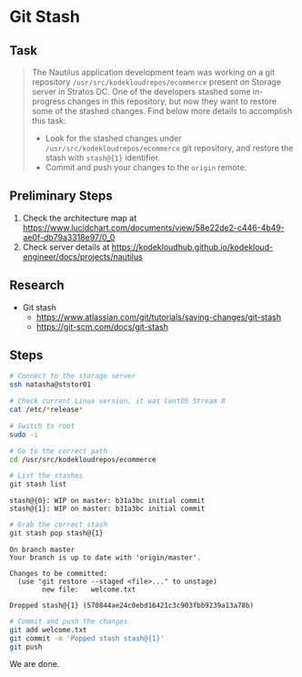 # Git Stash

## Task

> The Nautilus application development team was working on a git repository `/usr/src/kodekloudrepos/ecommerce` present on Storage server in Stratos DC. One of the developers stashed some in-progress changes in this repository, but now they want to restore some of the stashed changes. Find below more details to accomplish this task:
> * Look for the stashed changes under `/usr/src/kodekloudrepos/ecommerce` git repository, and restore the stash with `stash@{1}` identifier.
> * Commit and push your changes to the `origin` remote.

## Preliminary Steps

1. Check the architecture map at https://www.lucidchart.com/documents/view/58e22de2-c446-4b49-ae0f-db79a3318e97/0_0
2. Check server details at https://kodekloudhub.github.io/kodekloud-engineer/docs/projects/nautilus

## Research

* Git stash
  * https://www.atlassian.com/git/tutorials/saving-changes/git-stash
  * https://git-scm.com/docs/git-stash

## Steps

```bash
# Connect to the storage server
ssh natasha@ststor01

# Check current Linux version, it was CentOS Stream 8
cat /etc/*release*

# Switch to root
sudo -i

# Go to the correct path
cd /usr/src/kodekloudrepos/ecommerce

# List the stashes
git stash list
```

```
stash@{0}: WIP on master: b31a3bc initial commit
stash@{1}: WIP on master: b31a3bc initial commit
```

```bash
# Grab the correct stash
git stash pop stash@{1}
```

```
On branch master
Your branch is up to date with 'origin/master'.

Changes to be committed:
  (use "git restore --staged <file>..." to unstage)
        new file:   welcome.txt

Dropped stash@{1} (570844ae24c0ebd16421c3c903fbb9239a13a78b)
```

```bash
# Commit and push the changes
git add welcome.txt 
git commit -m 'Popped stash stash@{1}'
git push
```

We are done.

